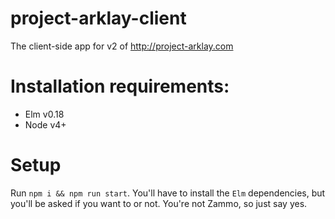 # project-arklay-client

The client-side app for v2 of http://project-arklay.com

# Installation requirements:
+ Elm v0.18
+ Node v4+

# Setup
Run `npm i && npm run start`. You'll have to install the `Elm` dependencies, but you'll be asked if you want to or not. You're not Zammo, so just say yes.
